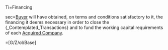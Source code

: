 Ti=Financing

sec=<a href="#SPA.Def.Buyer.Def" class="definedterm">Buyer</a> will have obtained, on terms and conditions satisfactory to it, the financing it deems necessary in order to close the {_Contemplated_Transactions} and to fund the working capital requirements of each <a href="#SPA.Def.Acquired_Companies.Def" class="definedterm">Acquired Company</a>.

=[G/Z/ol/Base]
